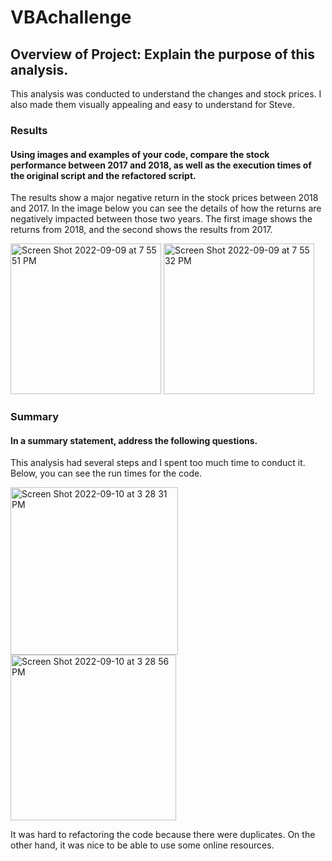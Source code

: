 # VBAchallenge

## Overview of Project: Explain the purpose of this analysis.

This analysis was conducted to understand the changes and stock prices. I also made them visually appealing and easy to understand for Steve. 

### Results

#### Using images and examples of your code, compare the stock performance between 2017 and 2018, as well as the execution times of the original script and the refactored script.

The results show a major negative return in the stock prices between 2018 and 2017. In the image below you can see the details of how the returns are negatively impacted between those two years. The first image shows the returns from 2018, and the second shows the results from 2017. 

<img width="241" alt="Screen Shot 2022-09-09 at 7 55 51 PM" src="https://user-images.githubusercontent.com/111788394/189532802-0957041c-96f3-424c-9e3e-3641296c7d5d.png">

<img width="241" alt="Screen Shot 2022-09-09 at 7 55 32 PM" src="https://user-images.githubusercontent.com/111788394/189532809-0eef4db4-fb62-4332-b15c-65c48e20b870.png">


### Summary
#### In a summary statement, address the following questions.

This analysis had several steps and I spent too much time to conduct it. Below, you can see the run times for the code. 

<img width="268" alt="Screen Shot 2022-09-10 at 3 28 31 PM" src="https://user-images.githubusercontent.com/111788394/189533063-e5958231-85a6-4d35-9446-09b0757e809e.png">
<img width="265" alt="Screen Shot 2022-09-10 at 3 28 56 PM" src="https://user-images.githubusercontent.com/111788394/189533065-665fd83e-07b6-4904-8f00-1281dc8baa87.png">

It was hard to refactoring the code because there were duplicates. On the other hand, it was nice to be able to use some online resources. 


